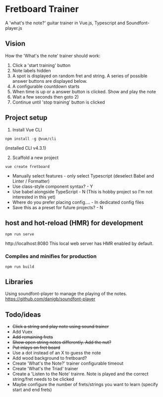 # Fretboard Trainer
A 'what's the note?' guitar trainer in Vue.js, Typescript and Soundfont-player.js

## Vision
How the 'What's the note' trainer should work:
1. Click a 'start training' button
2. Note labels hidden
3. A spot is displayed on random fret and string. A series of possible answer buttons are displayed below.
4. A configurable countdown starts
5. When time is up or a answer button is clicked. Show and play the note
6. Wait a few seconds then goto 2)
7. Continue until 'stop training' button is clicked

## Project setup
1) Install Vue CLI
```
npm install -g @vue/cli
```
(installed CLI v4.3.1)

2) Scaffold a new project
```
vue create fretboard
```
- Manually select features - only select Typescript (deselect Babel and Linter / Formatter)
- Use class-style component syntax? - Y
- Use babel alongside TypeScript - N (This is hobby project so I'm not interested in this yet)
- Where do you prefer placing config.... - In dedicated config files
- Save this as a preset for future projects? - N

## host and hot-reload (HMR) for development
```
npm run serve
```
http://localhost:8080
This local web server has HMR enabled by default.

### Compiles and minifies for production
```
npm run build
```

## Libraries
Using soundfont-player to manage the playing of the notes.
https://github.com/danigb/soundfont-player

## Todo/ideas
- ~~Click a string and play note using sound trainer~~
- Add Vuex
- ~~Add remaining frets~~
- ~~Show open string notes differently. Add the nut?~~
- ~~Put inlays on fret board~~
- Use a dot instead of an X to guess the note
- Add wood background to fretboard?
- Create 'What's the Note?' trainer configurable timeout
- Create 'What's the Triad' trainer
- Create a 'Listen to the Note' trainre.  Note is played and the correct string/fret needs to be clicked
- Maybe configure the number of frets/strings you want to learn (specify start and end frets)




